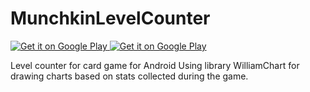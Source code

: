 MunchkinLevelCounter
====================

<a href="https://play.google.com/store/apps/details?id=com.g_art.munchkinlevelcounter">
  <img alt="Get it on Google Play"
       src="http://developer.android.com/images/brand/en_app_rgb_wo_60.png" />
</a>

<a href="http://www.amazon.com/g-art-Munchkin-Level-Counter/dp/B00ROZUCLQ/ref=pd_sim_sbs_mas_1?ie=UTF8&refRID=18T6V2AFQBBX994GRV8C">
  <img alt="Get it on Google Play"
       src="https://images-na.ssl-images-amazon.com/images/G/01/AmazonMobileApps/amazon-apps-store-us-white.png" />
</a>

Level counter for card game for Android
Using library WilliamChart for drawing charts based on stats collected during the game.


